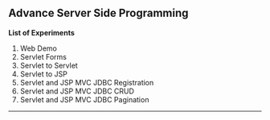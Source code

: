## Advance Server Side Programming

**List of Experiments**

1. Web Demo
2. Servlet Forms
3. Servlet to Servlet
4. Servlet to JSP
5. Servlet and JSP MVC JDBC Registration
6. Servlet and JSP MVC JDBC CRUD
7. Servlet and JSP MVC JDBC Pagination

---

